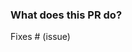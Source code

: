 ### What does this PR do?

<!-- We need a clear description of what the PR does, as this will be used for the marketing team to generate the release notes. -->

Fixes # (issue)
